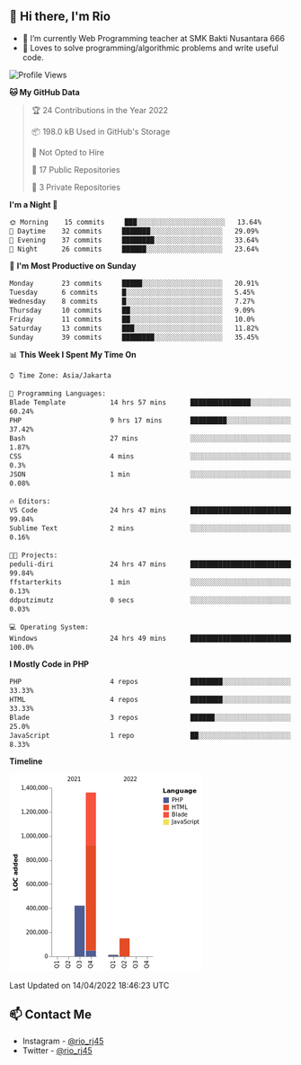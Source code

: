 ## 👋 Hi there, I'm Rio 

-  🔭 I’m currently Web Programming teacher at SMK Bakti Nusantara 666
-  💬 Loves to solve programming/algorithmic problems and write useful code.

<!--START_SECTION:waka-->
![Profile Views](http://img.shields.io/badge/Profile%20Views-10-blue)

**🐱 My GitHub Data** 

> 🏆 24 Contributions in the Year 2022
 > 
> 📦 198.0 kB Used in GitHub's Storage 
 > 
> 🚫 Not Opted to Hire
 > 
> 📜 17 Public Repositories 
 > 
> 🔑 3 Private Repositories  
 > 
**I'm a Night 🦉** 

```text
🌞 Morning    15 commits     ███░░░░░░░░░░░░░░░░░░░░░░   13.64% 
🌆 Daytime    32 commits     ███████░░░░░░░░░░░░░░░░░░   29.09% 
🌃 Evening    37 commits     ████████░░░░░░░░░░░░░░░░░   33.64% 
🌙 Night      26 commits     ██████░░░░░░░░░░░░░░░░░░░   23.64%

```
📅 **I'm Most Productive on Sunday** 

```text
Monday       23 commits     █████░░░░░░░░░░░░░░░░░░░░   20.91% 
Tuesday      6 commits      █░░░░░░░░░░░░░░░░░░░░░░░░   5.45% 
Wednesday    8 commits      █░░░░░░░░░░░░░░░░░░░░░░░░   7.27% 
Thursday     10 commits     ██░░░░░░░░░░░░░░░░░░░░░░░   9.09% 
Friday       11 commits     ██░░░░░░░░░░░░░░░░░░░░░░░   10.0% 
Saturday     13 commits     ███░░░░░░░░░░░░░░░░░░░░░░   11.82% 
Sunday       39 commits     ████████░░░░░░░░░░░░░░░░░   35.45%

```


📊 **This Week I Spent My Time On** 

```text
⌚︎ Time Zone: Asia/Jakarta

💬 Programming Languages: 
Blade Template           14 hrs 57 mins      ███████████████░░░░░░░░░░   60.24% 
PHP                      9 hrs 17 mins       █████████░░░░░░░░░░░░░░░░   37.42% 
Bash                     27 mins             ░░░░░░░░░░░░░░░░░░░░░░░░░   1.87% 
CSS                      4 mins              ░░░░░░░░░░░░░░░░░░░░░░░░░   0.3% 
JSON                     1 min               ░░░░░░░░░░░░░░░░░░░░░░░░░   0.08%

🔥 Editors: 
VS Code                  24 hrs 47 mins      █████████████████████████   99.84% 
Sublime Text             2 mins              ░░░░░░░░░░░░░░░░░░░░░░░░░   0.16%

🐱‍💻 Projects: 
peduli-diri              24 hrs 47 mins      █████████████████████████   99.84% 
ffstarterkits            1 min               ░░░░░░░░░░░░░░░░░░░░░░░░░   0.13% 
ddputzimutz              0 secs              ░░░░░░░░░░░░░░░░░░░░░░░░░   0.03%

💻 Operating System: 
Windows                  24 hrs 49 mins      █████████████████████████   100.0%

```

**I Mostly Code in PHP** 

```text
PHP                      4 repos             ████████░░░░░░░░░░░░░░░░░   33.33% 
HTML                     4 repos             ████████░░░░░░░░░░░░░░░░░   33.33% 
Blade                    3 repos             ██████░░░░░░░░░░░░░░░░░░░   25.0% 
JavaScript               1 repo              ██░░░░░░░░░░░░░░░░░░░░░░░   8.33%

```


**Timeline**

![Chart not found](https://raw.githubusercontent.com/neushepa/neushepa/main/charts/bar_graph.png) 


 Last Updated on 14/04/2022 18:46:23 UTC
<!--END_SECTION:waka-->

## 📫 Contact Me
- Instagram - [@rio_rj45](https://www.instagram.com/rio_rj45/)
- Twitter - [@rio_rj45](https://twitter.com/rio_rj45)
